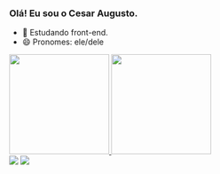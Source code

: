 ### Olá! Eu sou o Cesar Augusto.


- 🌱 Estudando front-end.
- 😄 Pronomes: ele/dele

<div>
  <a href="https://github.com/Cesarau9">
  <img height="180cm" src="https://github-readme-stats.vercel.app/api?username=Cesarau9&show_icons=true&theme=dracula&include_all_comits=true&count_private=true"/>
  <img height="180cm" src="https://github-readme-stats.vercel.app/api?username=Cesarau9&layout=compact&langs_count=16&theme=dracula"/>
</div>
  
  <div>
      <a href = "mailto:cesaraugt1@gmail.com"><img src="https://img.shields.io/badge/-Gmail-%23333?style=for-the-badge&logo=gmail&logoColor=white" target="_blank"></a>
      <a href="https://www.linkedin.com/in/cesar-augusto-b7ba29224/" target="_blank"><img src="https://img.shields.io/badge/-LinkedIn-%230077B5?style=for-the-badge&logo=linkedin&logoColor=white" target="_blank"></a>
  </div>
